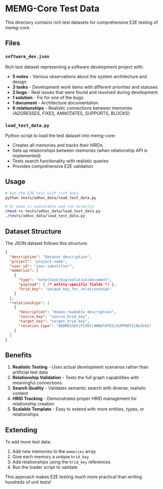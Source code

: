 # MEMG-Core Test Data

This directory contains rich test datasets for comprehensive E2E testing of memg-core.

## Files

### `software_dev.json`
Rich test dataset representing a software development project with:
- **5 notes** - Various observations about the system architecture and design
- **3 tasks** - Development work items with different priorities and statuses
- **2 bugs** - Real issues that were found and resolved during development
- **1 solution** - Fix for one of the bugs
- **1 document** - Architecture documentation
- **6 relationships** - Realistic connections between memories (ADDRESSES, FIXES, ANNOTATES, SUPPORTS, BLOCKS)

### `load_test_data.py`
Python script to load the test dataset into memg-core:
- Creates all memories and tracks their HRIDs
- Sets up relationships between memories (when relationship API is implemented)
- Tests search functionality with realistic queries
- Provides comprehensive E2E validation

## Usage

```bash
# Run the E2E test with rich data
python tests/adhoc_data/load_test_data.py

# Or make it executable and run directly
chmod +x tests/adhoc_data/load_test_data.py
./tests/adhoc_data/load_test_data.py
```

## Dataset Structure

The JSON dataset follows this structure:

```json
{
  "description": "Dataset description",
  "project": "project-name",
  "user_id": "user-identifier",
  "memories": [
    {
      "type": "note|task|bug|solution|document",
      "payload": { /* entity-specific fields */ },
      "hrid_key": "unique_key_for_relationships"
    }
  ],
  "relationships": [
    {
      "description": "Human-readable description",
      "source_key": "source_hrid_key",
      "target_key": "target_hrid_key",
      "relation_type": "ADDRESSES|FIXES|ANNOTATES|SUPPORTS|BLOCKS"
    }
  ]
}
```

## Benefits

1. **Realistic Testing** - Uses actual development scenarios rather than artificial test data
2. **Relationship Validation** - Tests the full graph capabilities with meaningful connections
3. **Search Quality** - Validates semantic search with diverse, realistic content
4. **HRID Tracking** - Demonstrates proper HRID management for relationship creation
5. **Scalable Template** - Easy to extend with more entities, types, or relationships

## Extending

To add more test data:
1. Add new memories to the `memories` array
2. Give each memory a unique `hrid_key`
3. Add relationships using the `hrid_key` references
4. Run the loader script to validate

This approach makes E2E testing much more practical than writing hundreds of unit tests!
